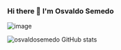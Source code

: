 ### Hi there 👋 I'm Osvaldo Semedo

<!--
**osvaldosemedo/osvaldosemedo** is a ✨ _special_ ✨ repository because its `README.md` (this file) appears on your GitHub profile.

Here are some ideas to get you started:

- 🔭 I’m currently working on ...
- 🌱 I’m currently learning ...
- 👯 I’m looking to collaborate on ...
- 🤔 I’m looking for help with ...
- 💬 Ask me about ...
- 📫 How to reach me: ...
- 😄 Pronouns: ...
- ⚡ Fun fact: ...
-->
 ![image](https://user-images.githubusercontent.com/52205687/150558661-501ffbc9-2d29-408d-af54-32c073608f2f.png)
 
 ![osvaldosemedo GitHub stats](https://github-readme-stats.vercel.app/api?username=anuraghazra&show_icons=true&theme=radical)
